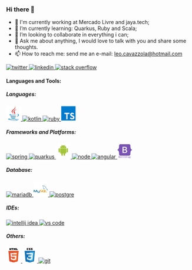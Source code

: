 ### Hi there 👋

- 🔭 I'm currently working at Mercado Livre and jaya.tech;
- 🌱 I’m currently learning: Quarkus, Ruby and Scala;
- 👯 I’m looking to collaborate in everything i can;<!-- - 🤔 I’m looking for help with get a job; -->
- 💬 Ask me about anything, I would love to talk with you and share some thoughts.
- 📫 How to reach me: send me an e-mail: leo.cavazzola@hotmail.com
  
<a href="https://twitter.com/leocavazzola" target="blank"> 
  <img src="https://www.vectorlogo.zone/logos/twitter/twitter-tile.svg" alt="twitter" height="30" />
</a> 
<a href="https://www.linkedin.com/in/leonardo-c-46a986162" target="blank">
  <img src="https://www.vectorlogo.zone/logos/linkedin/linkedin-icon.svg" alt="linkedin" height="30" />
</a>
<a href="https://pt.stackoverflow.com/users/222323/leonardo-cavazzola" target="blank">
  <img src="https://www.vectorlogo.zone/logos/stackoverflow/stackoverflow-tile.svg" alt="stack overflow" height="30" />
</a>

<h4 align="left">Languages and Tools:</h4>
<h5 align="left">Languages:</h5>
<a href="https://www.java.com" target="_blank">
    <img src="https://raw.githubusercontent.com/devicons/devicon/master/icons/java/java-original.svg" alt="java"
         width="40" height="40"/>
</a>
<a href="https://kotlinlang.org" target="_blank">
    <img src="https://upload.wikimedia.org/wikipedia/commons/3/37/Kotlin_Icon_2021.svg" alt="kotlin" width="40"
         height="40"/>
</a>
<a href="https://www.ruby-lang.org/pt/" target="_blank">
    <img src="https://www.vectorlogo.zone/logos/ruby-lang/ruby-lang-icon.svg" alt="ruby" width="40"
         height="40"/>
</a>
<a href="https://www.typescriptlang.org/" target="_blank">
    <img src="https://raw.githubusercontent.com/devicons/devicon/master/icons/typescript/typescript-original.svg"
         alt="typescript" width="40" height="40"/>
</a>
<h5 align="left">Frameworks and Platforms:</h5>
<a href="https://spring.io/" target="_blank">
    <img src="https://www.vectorlogo.zone/logos/springio/springio-icon.svg" alt="spring" width="40"
         height="40"/>
</a>
<a href="https://quarkus.io/" target="_blank">
    <img src="https://github.com/gilbarbara/logos/blob/master/logos/quarkus-icon.svg" alt="quarkus" width="40"
         height="40"/>
</a>
<a href="https://developer.android.com" target="_blank">
    <img src="https://raw.githubusercontent.com/devicons/devicon/master/icons/android/android-original-wordmark.svg"
         alt="android" width="40" height="40"/>
</a>
<a href="https://nodejs.org/en/" target="_blank">
    <img src="https://www.vectorlogo.zone/logos/nodejs/nodejs-icon.svg" alt="node" width="40" height="40"/>
</a>
<a href="https://angular.io/" target="_blank">
    <img src="https://www.vectorlogo.zone/logos/angular/angular-icon.svg" alt="angular" width="40" height="40"/>
</a>
<a href="https://getbootstrap.com" target="_blank">
    <img src="https://raw.githubusercontent.com/devicons/devicon/master/icons/bootstrap/bootstrap-plain-wordmark.svg"
         alt="bootstrap" width="40" height="40"/>
</a>
<h5 align="left">Database:</h5>
<a href="https://mariadb.org/" target="_blank">
    <img src="https://www.vectorlogo.zone/logos/mariadb/mariadb-icon.svg" alt="mariadb" width="40" height="40"/>
</a>
<a href="https://www.mysql.com/" target="_blank">
    <img src="https://raw.githubusercontent.com/devicons/devicon/master/icons/mysql/mysql-original-wordmark.svg"
         alt="mysql" width="40" height="40"/>
</a>
<a href="https://www.postgresql.org/" target="_blank">
    <img src="https://www.vectorlogo.zone/logos/postgresql/postgresql-icon.svg" alt="postgre" width="40"
         height="40"/>
</a>
<h5 align="left">IDEs:</h5>
<a href="https://www.jetbrains.com/pt-br/idea/" target="_blank">
    <img src="https://upload.wikimedia.org/wikipedia/commons/9/9c/IntelliJ_IDEA_Icon.svg" alt="intellij idea"
         width="40" height="40"/>
</a>
<a href="https://code.visualstudio.com/" target="_blank">
    <img src="https://www.vectorlogo.zone/logos/visualstudio_code/visualstudio_code-icon.svg" alt="vs code"
         width="40" height="40"/>
</a>
<h5 align="left">Others:</h5>
<a href="https://www.w3.org/html/" target="_blank">
    <img src="https://raw.githubusercontent.com/devicons/devicon/master/icons/html5/html5-original-wordmark.svg"
         alt="html5" width="40" height="40"/>
</a>
<a href="https://www.w3schools.com/css/" target="_blank">
    <img src="https://raw.githubusercontent.com/devicons/devicon/master/icons/css3/css3-original-wordmark.svg"
         alt="css3" width="40" height="40"/>
</a>
<a href="https://git-scm.com/" target="_blank">
    <img src="https://www.vectorlogo.zone/logos/git-scm/git-scm-icon.svg" alt="git" width="40" height="40"/>
</a>

